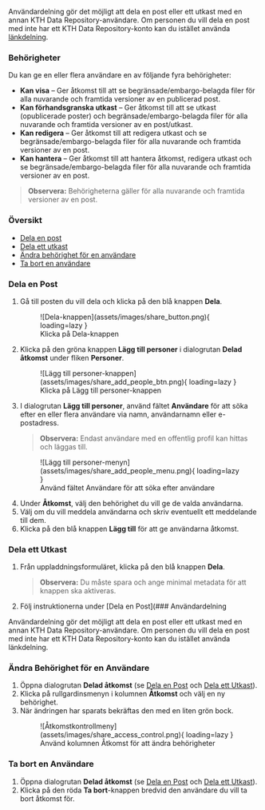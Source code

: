 Användardelning gör det möjligt att dela en post eller ett utkast med en annan KTH Data Repository-användare. Om personen du vill dela en post med inte har ett KTH Data Repository-konto kan du istället använda [länkdelning](link_sharing.md).

### Behörigheter

Du kan ge en eller flera användare en av följande fyra behörigheter:

- **Kan visa** – Ger åtkomst till att se begränsade/embargo-belagda filer för alla nuvarande och framtida versioner av en publicerad post.  
- **Kan förhandsgranska utkast** – Ger åtkomst till att se utkast (opublicerade poster) och begränsade/embargo-belagda filer för alla nuvarande och framtida versioner av en post/utkast.  
- **Kan redigera** – Ger åtkomst till att redigera utkast och se begränsade/embargo-belagda filer för alla nuvarande och framtida versioner av en post.  
- **Kan hantera** – Ger åtkomst till att hantera åtkomst, redigera utkast och se begränsade/embargo-belagda filer för alla nuvarande och framtida versioner av en post.  

> **Observera:** Behörigheterna gäller för alla nuvarande och framtida versioner av en post.

### Översikt

- [Dela en post](#dela-en-post)
- [Dela ett utkast](#dela-ett-utkast)
- [Ändra behörighet för en användare](#andra-behorighet-for-en-anvandare)
- [Ta bort en användare](#ta-bort-en-anvandare)

### Dela en Post

1. Gå till posten du vill dela och klicka på den blå knappen **Dela**.
      <figure markdown="span">
      ![Dela-knappen](assets/images/share_button.png){ loading=lazy }
      <figcaption>Klicka på Dela-knappen</figcaption>
      </figure>
2. Klicka på den gröna knappen **Lägg till personer** i dialogrutan **Delad åtkomst** under fliken **Personer**.  
      <figure markdown="span">
      ![Lägg till personer-knappen](assets/images/share_add_people_btn.png){ loading=lazy }
      <figcaption>Klicka på Lägg till personer-knappen</figcaption>
      </figure>
3. I dialogrutan **Lägg till personer**, använd fältet **Användare** för att söka efter en eller flera användare via namn, användarnamn eller e-postadress.  
   > **Observera:** Endast användare med en offentlig profil kan hittas och läggas till.
      <figure markdown="span">
      ![Lägg till personer-menyn](assets/images/share_add_people_menu.png){ loading=lazy }
      <figcaption>Använd fältet Användare för att söka efter användare</figcaption>
      </figure>
4. Under **Åtkomst**, välj den behörighet du vill ge de valda användarna.
5. Välj om du vill meddela användarna och skriv eventuellt ett meddelande till dem.
6. Klicka på den blå knappen **Lägg till** för att ge användarna åtkomst.
 
### Dela ett Utkast

1. Från uppladdningsformuläret, klicka på den blå knappen **Dela**.
   > **Observera:** Du måste spara och ange minimal metadata för att knappen ska aktiveras.
2. Följ instruktionerna under [Dela en Post](### Användardelning

Användardelning gör det möjligt att dela en post eller ett utkast med en annan KTH Data Repository-användare. Om personen du vill dela en post med inte har ett KTH Data Repository-konto kan du istället använda länkdelning.

### Ändra Behörighet för en Användare

1. Öppna dialogrutan **Delad åtkomst** (se [Dela en Post](#dela-en-post) och [Dela ett Utkast](#dela-ett-utkast)).
2. Klicka på rullgardinsmenyn i kolumnen **Åtkomst** och välj en ny behörighet.
3. När ändringen har sparats bekräftas den med en liten grön bock.
      <figure markdown="span">
      ![Åtkomstkontrollmeny](assets/images/share_access_control.png){ loading=lazy }
      <figcaption>Använd kolumnen Åtkomst för att ändra behörigheter</figcaption>
      </figure>
### Ta bort en Användare

1. Öppna dialogrutan **Delad åtkomst** (se [Dela en Post](#dela-en-post) och [Dela ett Utkast](#dela-ett-utkast)).
2. Klicka på den röda **Ta bort**-knappen bredvid den användare du vill ta bort åtkomst för.
